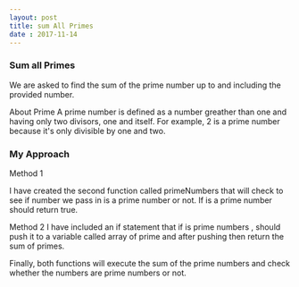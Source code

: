 ```yaml
---
layout: post
title: sum All Primes
date : 2017-11-14
---
```


###  Sum all Primes

We are asked to find the sum of the prime number up to and including the provided number.

About Prime
A prime number is defined as a number greather than one and having
only two divisors, one and itself. For example, 2 is a prime number because it's only divisible  by one and two.


### My Approach

Method 1

I have created the second  function called primeNumbers that will  check to see if number we pass in is a prime number  or not. 
If is a prime number should return true.


Method 2
I have included an if statement that if is prime numbers , should
push it to a variable called array of prime and after pushing then 
return the sum of primes.

Finally, both functions will execute the sum of the prime numbers 
and check whether the numbers are prime numbers or not. 





